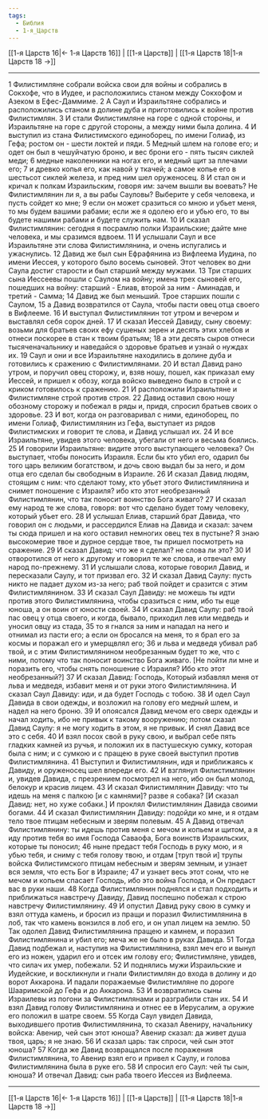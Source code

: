 ```yaml
---
tags:
  - Библия
  - 1-я_Царств
---
```

[[1-я Царств 16|← 1-я Царств 16]] | [[1-я Царств]] | [[1-я Царств 18|1-я Царств 18 →]]

---
1 Филистимляне собрали войска свои для войны и собрались в Сокхофе, что в Иудее, и расположились станом между Сокхофом и Азеком в Ефес-Даммиме.
2 А Саул и Израильтяне собрались и расположились станом в долине дуба и приготовились к войне против Филистимлян.
3 И стали Филистимляне на горе с одной стороны, и Израильтяне на горе с другой стороны, а между ними была долина.
4 И выступил из стана Филистимского единоборец, по имени Голиаф, из Гефа; ростом он - шести локтей и пяди.
5 Медный шлем на голове его; и одет он был в чешуйчатую броню, и вес брони его - пять тысяч сиклей меди;
6 медные наколенники на ногах его, и медный щит за плечами его;
7 и древко копья его, как навой у ткачей; а самое копье его в шестьсот сиклей железа, и пред ним шел оруженосец.
8 И стал он и кричал к полкам Израильским, говоря им: зачем вышли вы воевать? Не Филистимлянин ли я, а вы рабы Сауловы? Выберите у себя человека, и пусть сойдет ко мне;
9 если он может сразиться со мною и убьет меня, то мы будем вашими рабами; если же я одолею его и убью его, то вы будете нашими рабами и будете служить нам.
10 И сказал Филистимлянин: сегодня я посрамлю полки Израильские; дайте мне человека, и мы сразимся вдвоем.
11 И услышали Саул и все Израильтяне эти слова Филистимлянина, и очень испугались и ужаснулись.
12 Давид же был сын Ефрафянина из Вифлеема Иудина, по имени Иессея, у которого было восемь сыновей. Этот человек во дни Саула достиг старости и был старший между мужами.
13 Три старших сына Иессеевы пошли с Саулом на войну; имена трех сыновей его, пошедших на войну: старший - Елиав, второй за ним - Аминадав, и третий - Самма;
14 Давид же был меньший. Трое старших пошли с Саулом,
15 а Давид возвратился от Саула, чтобы пасти овец отца своего в Вифлееме.
16 И выступал Филистимлянин тот утром и вечером и выставлял себя сорок дней.
17 И сказал Иессей Давиду, сыну своему: возьми для братьев своих ефу сушеных зерен и десять этих хлебов и отнеси поскорее в стан к твоим братьям;
18 а эти десять сыров отнеси тысяченачальнику и наведайся о здоровье братьев и узнай о нуждах их.
19 Саул и они и все Израильтяне находились в долине дуба и готовились к сражению с Филистимлянами.
20 И встал Давид рано утром, и поручил овец сторожу, и, взяв ношу, пошел, как приказал ему Иессей, и пришел к обозу, когда войско выведено было в строй и с криком готовилось к сражению.
21 И расположили Израильтяне и Филистимляне строй против строя.
22 Давид оставил свою ношу обозному сторожу и побежал в ряды и, придя, спросил братьев своих о здоровье.
23 И вот, когда он разговаривал с ними, единоборец, по имени Голиаф, Филистимлянин из Гефа, выступает из рядов Филистимских и говорит те слова, и Давид услышал их.
24 И все Израильтяне, увидев этого человека, убегали от него и весьма боялись.
25 И говорили Израильтяне: видите этого выступающего человека? Он выступает, чтобы поносить Израиля. Если бы кто убил его, одарил бы того царь великим богатством, и дочь свою выдал бы за него, и дом отца его сделал бы свободным в Израиле.
26 И сказал Давид людям, стоящим с ним: что сделают тому, кто убьет этого Филистимлянина и снимет поношение с Израиля? ибо кто этот необрезанный Филистимлянин, что так поносит воинство Бога живаго?
27 И сказал ему народ те же слова, говоря: вот что сделано будет тому человеку, который убьет его.
28 И услышал Елиав, старший брат Давида, что говорил он с людьми, и рассердился Елиав на Давида и сказал: зачем ты сюда пришел и на кого оставил немногих овец тех в пустыне? Я знаю высокомерие твое и дурное сердце твое, ты пришел посмотреть на сражение.
29 И сказал Давид: что же я сделал? не слова ли это?
30 И отворотился от него к другому и говорил те же слова, и отвечал ему народ по-прежнему.
31 И услышали слова, которые говорил Давид, и пересказали Саулу, и тот призвал его.
32 И сказал Давид Саулу: пусть никто не падает духом из-за него; раб твой пойдет и сразится с этим Филистимлянином.
33 И сказал Саул Давиду: не можешь ты идти против этого Филистимлянина, чтобы сразиться с ним, ибо ты еще юноша, а он воин от юности своей.
34 И сказал Давид Саулу: раб твой пас овец у отца своего, и когда, бывало, приходил лев или медведь и уносил овцу из стада,
35 то я гнался за ним и нападал на него и отнимал из пасти его; а если он бросался на меня, то я брал его за космы и поражал его и умерщвлял его;
36 и льва и медведя убивал раб твой, и с этим Филистимлянином необрезанным будет то же, что с ними, потому что так поносит воинство Бога живаго. [Не пойти ли мне и поразить его, чтобы снять поношение с Израиля? Ибо кто этот необрезанный?]
37 И сказал Давид: Господь, Который избавлял меня от льва и медведя, избавит меня и от руки этого Филистимлянина. И сказал Саул Давиду: иди, и да будет Господь с тобою.
38 И одел Саул Давида в свои одежды, и возложил на голову его медный шлем, и надел на него броню.
39 И опоясался Давид мечом его сверх одежды и начал ходить, ибо не привык к такому вооружению; потом сказал Давид Саулу: я не могу ходить в этом, я не привык. И снял Давид все это с себя.
40 И взял посох свой в руку свою, и выбрал себе пять гладких камней из ручья, и положил их в пастушескую сумку, которая была с ним; и с сумкою и с пращею в руке своей выступил против Филистимлянина.
41 Выступил и Филистимлянин, идя и приближаясь к Давиду, и оруженосец шел впереди его.
42 И взглянул Филистимлянин и, увидев Давида, с презрением посмотрел на него, ибо он был молод, белокур и красив лицем.
43 И сказал Филистимлянин Давиду: что ты идешь на меня с палкою [и с камнями]? разве я собака? [И сказал Давид: нет, но хуже собаки.] И проклял Филистимлянин Давида своими богами.
44 И сказал Филистимлянин Давиду: подойди ко мне, и я отдам тело твое птицам небесным и зверям полевым.
45 А Давид отвечал Филистимлянину: ты идешь против меня с мечом и копьем и щитом, а я иду против тебя во имя Господа Саваофа, Бога воинств Израильских, которые ты поносил;
46 ныне предаст тебя Господь в руку мою, и я убью тебя, и сниму с тебя голову твою, и отдам [труп твой и] трупы войска Филистимского птицам небесным и зверям земным, и узнает вся земля, что есть Бог в Израиле;
47 и узнает весь этот сонм, что не мечом и копьем спасает Господь, ибо это война Господа, и Он предаст вас в руки наши.
48 Когда Филистимлянин поднялся и стал подходить и приближаться навстречу Давиду, Давид поспешно побежал к строю навстречу Филистимлянину.
49 И опустил Давид руку свою в сумку и взял оттуда камень, и бросил из пращи и поразил Филистимлянина в лоб, так что камень вонзился в лоб его, и он упал лицем на землю.
50 Так одолел Давид Филистимлянина пращею и камнем, и поразил Филистимлянина и убил его; меча же не было в руках Давида.
51 Тогда Давид подбежал и, наступив на Филистимлянина, взял меч его и вынул его из ножен, ударил его и отсек им голову его; Филистимляне, увидев, что силач их умер, побежали.
52 И поднялись мужи Израильские и Иудейские, и воскликнули и гнали Филистимлян до входа в долину и до ворот Аккарона. И падали поражаемые Филистимляне по дороге Шааримской до Гефа и до Аккарона.
53 И возвратились сыны Израилевы из погони за Филистимлянами и разграбили стан их.
54 И взял Давид голову Филистимлянина и отнес ее в Иерусалим, а оружие его положил в шатре своем.
55 Когда Саул увидел Давида, выходившего против Филистимлянина, то сказал Авениру, начальнику войска: Авенир, чей сын этот юноша? Авенир сказал: да живет душа твоя, царь; я не знаю.
56 И сказал царь: так спроси, чей сын этот юноша?
57 Когда же Давид возвращался после поражения Филистимлянина, то Авенир взял его и привел к Саулу, и голова Филистимлянина была в руке его.
58 И спросил его Саул: чей ты сын, юноша? И отвечал Давид: сын раба твоего Иессея из Вифлеема.

---
[[1-я Царств 16|← 1-я Царств 16]] | [[1-я Царств]] | [[1-я Царств 18|1-я Царств 18 →]]